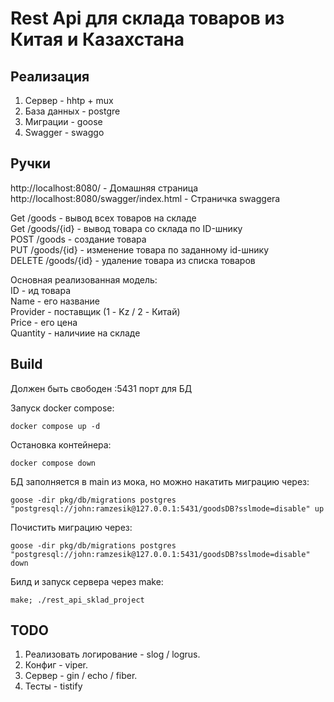 # Rest Api для склада товаров из Китaя и Казахстана

## Реализация

1. Сервер - hhtp + mux  
2. База данных - postgre  
3. Миграции - goose  
4. Swagger - swaggo  

## Ручки

http://localhost:8080/ - Домашняя страница  
http://localhost:8080/swagger/index.html - Страничка swaggera  

Get /goods - вывод всех товаров на складе  
Get /goods/{id} - вывод товара со склада по ID-шнику  
POST /goods - создание товара  
PUT /goods/{id} - изменение товара по заданному id-шнику  
DELETE /goods/{id} - удаление товара из списка товаров  

Основная реализованная модель:  
ID - ид товара  
Name - его название  
Provider - поставщик (1 - Kz / 2 - Китай)  
Price - его цена  
Quantity - наличиие на складе  

## Build
Должен быть свободен :5431 порт для БД  

Запуск docker compose:  
```
docker compose up -d
```
Остановка контейнера:  
```
docker compose down
```

БД заполняется в main из мока, но можно накатить миграцию через:  
```
goose -dir pkg/db/migrations postgres "postgresql://john:ramzesik@127.0.0.1:5431/goodsDB?sslmode=disable" up
```

Почистить миграцию через:  
```
goose -dir pkg/db/migrations postgres "postgresql://john:ramzesik@127.0.0.1:5431/goodsDB?sslmode=disable" down
```

Билд и запуск сервера через make:  
```
make; ./rest_api_sklad_project  
```

## TODO

1. Реализовать логирование - slog / logrus.  
2. Конфиг - viper.  
3. Сервер - gin / echo / fiber.  
4. Тесты - tistify    
